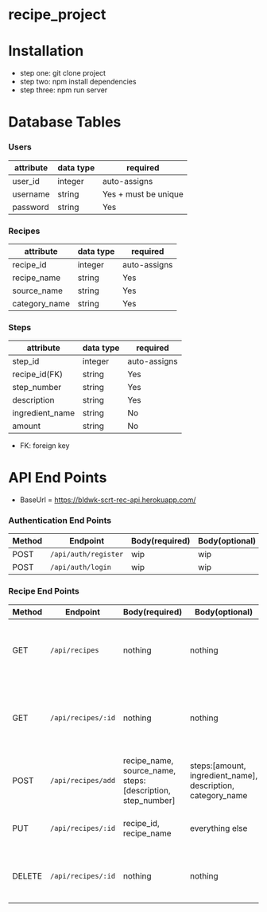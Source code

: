 # recipe_project
# Installation

* step one: git clone project
* step two: npm install dependencies
* step three: npm run server

# Database Tables

### Users
|attribute|data type|				required			|
|---------|---------|---------------------|
|user_id  |integer  |auto-assigns         |
|username |string   |Yes + must be unique |
|password |string   |Yes                  |

### Recipes
|attribute  |data type|	required		|
|-------------|---------|-------------|
|recipe_id    |integer  |auto-assigns |
|recipe_name  |string   |Yes          |
|source_name  |string   |Yes          |
|category_name|string   |Yes          |

### Steps
|		attribute  |data type|				required		 |
|--------------|---------|---------------------|
|step_id       |integer  |auto-assigns         |
|recipe_id(FK) |string   |Yes                  |
|step_number   |string   |Yes                  |
|description   |string   |Yes                  |
|ingredient_name|string   |No         |
|amount        | string | No

* FK: foreign key

# API End Points

* BaseUrl = https://bldwk-scrt-rec-api.herokuapp.com/

### Authentication End Points

|Method|Endpoint|Body(required)|Body(optional)|notes|
|----|--------------------|-------------------------|----|--------------------|
|POST|`/api/auth/register`|wip|wip|wip|
|POST|`/api/auth/login`|wip|wip|wip|

### Recipe End Points

|Method|Endpoint|Body(required)|Body(optional)|notes|
|-|-|-|-|-|
|GET|`/api/recipes`|nothing|nothing|Returns all available recipes from database|
|GET|`/api/recipes/:id`|nothing|nothing|return recipe object with the id passed through the URL|
|POST|`/api/recipes/add`|recipe_name, source_name, steps: [description, step_number] |steps:[amount, ingredient_name], description, category_name|returns newly created recipe|
|PUT|`/api/recipes/:id`|recipe_id, recipe_name|everything else|returns newly updated object|
|DELETE|`/api/recipes/:id`|nothing|nothing|On success returns deletion succesful|
